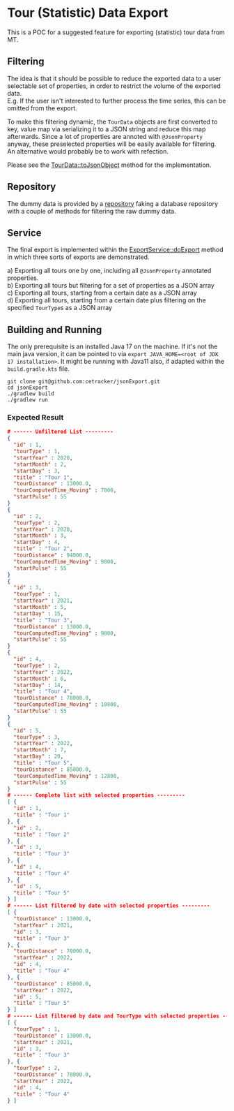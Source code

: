 # Tour (Statistic) Data Export

This is a POC for a suggested feature for exporting (statistic) tour data from MT.

## Filtering

The idea is that it should be possible to reduce the exported data to a user selectable set of properties, 
in order to restrict the volume of the exported data.   
E.g. If the user isn't interested to further process the time series, this can be omitted from the export.

To make this filtering dynamic, the `TourData` objects are first converted to key, value map via serializing 
it to a JSON string and reduce this map afterwards. Since a lot of properties are annoted with `@JsonProperty`
anyway, these preselected properties will be easily available for filtering.  
An alternative would probably be to work with refection.

Please see the [TourData::toJsonObject](./src/main/java/org/tour/domain/TourData.java) method for the implementation.

## Repository

The dummy data is provided by a [repository](./src/main/java/org/tour/persistence/TourRepository.java) faking a database repository with a couple of methods for filtering
the raw dummy data.   

## Service

The final export is implemented within the [ExportService::doExport](./src/main/java/org/tour/export/ExportService.java)
method in which three sorts of exports are demonstrated.

a) Exporting all tours one by one, including all `@JsonProperty` annotated properties.  
b) Exporting all tours but filtering for a set of properties as a JSON array  
c) Exporting all tours, starting from a certain date as a JSON array  
d) Exporting all tours, starting from a certain date plus filtering on the specified `TourType`s as a JSON array

## Building and Running

The only prerequisite is an installed Java 17 on the machine. If it's not the main java version, it can be 
pointed to via `export JAVA_HOME=<root of JDK 17 installation>`. It might be running with Java11 also, if adapted 
within the `build.gradle.kts` file.   

```shell
git clone git@github.com:cetracker/jsonExport.git
cd jsonExport
./gradlew build
./gradlew run

```

### Expected Result

```json
# ------ Unfiltered List ---------
{
  "id" : 1,
  "tourType" : 1,
  "startYear" : 2020,
  "startMonth" : 2,
  "startDay" : 3,
  "title" : "Tour 1",
  "tourDistance" : 13000.0,
  "tourComputedTime_Moving" : 7800,
  "startPulse" : 55
}
{
  "id" : 2,
  "tourType" : 2,
  "startYear" : 2020,
  "startMonth" : 3,
  "startDay" : 4,
  "title" : "Tour 2",
  "tourDistance" : 94000.0,
  "tourComputedTime_Moving" : 9800,
  "startPulse" : 55
}
{
  "id" : 3,
  "tourType" : 1,
  "startYear" : 2021,
  "startMonth" : 5,
  "startDay" : 15,
  "title" : "Tour 3",
  "tourDistance" : 13000.0,
  "tourComputedTime_Moving" : 9800,
  "startPulse" : 55
}
{
  "id" : 4,
  "tourType" : 2,
  "startYear" : 2022,
  "startMonth" : 6,
  "startDay" : 14,
  "title" : "Tour 4",
  "tourDistance" : 78000.0,
  "tourComputedTime_Moving" : 10800,
  "startPulse" : 55
}
{
  "id" : 5,
  "tourType" : 3,
  "startYear" : 2022,
  "startMonth" : 7,
  "startDay" : 20,
  "title" : "Tour 5",
  "tourDistance" : 85000.0,
  "tourComputedTime_Moving" : 12800,
  "startPulse" : 55
}
# ------ Complete list with selected properties ---------
[ {
  "id" : 1,
  "title" : "Tour 1"
}, {
  "id" : 2,
  "title" : "Tour 2"
}, {
  "id" : 3,
  "title" : "Tour 3"
}, {
  "id" : 4,
  "title" : "Tour 4"
}, {
  "id" : 5,
  "title" : "Tour 5"
} ]
# ------ List filtered by date with selected properties ---------
[ {
  "tourDistance" : 13000.0,
  "startYear" : 2021,
  "id" : 3,
  "title" : "Tour 3"
}, {
  "tourDistance" : 78000.0,
  "startYear" : 2022,
  "id" : 4,
  "title" : "Tour 4"
}, {
  "tourDistance" : 85000.0,
  "startYear" : 2022,
  "id" : 5,
  "title" : "Tour 5"
} ]
# ------ List filtered by date and TourType with selected properties ---------
[ {
  "tourType" : 1,
  "tourDistance" : 13000.0,
  "startYear" : 2021,
  "id" : 3,
  "title" : "Tour 3"
}, {
  "tourType" : 2,
  "tourDistance" : 78000.0,
  "startYear" : 2022,
  "id" : 4,
  "title" : "Tour 4"
} ]

```
